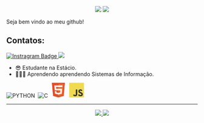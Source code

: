 <p align="center">
  <img src="https://super.abril.com.br/wp-content/uploads/2022/02/tenor.com/view/dev_animado-gif-25018018" width="250">
 <img src="https://super.abril.com.br/wp-content/uploads/2016/09/super_imggato_digitando_0.gif" width="350">

</p>
Seja bem vindo ao meu github!
   
  ## Contatos:
   <div id="badges">
   <a href = "https://instagram.com/fl.lucas_?r=nametag">
     <img src="https://img.shields.io/badge/Instagram-E4405F?style=for-the-badge&logo=instagram&logoColor=white" alt="Instragram Badge"/>
   <a href ="mailto:lucasfurini.20025@gmail.com">
      <img src="https://img.shields.io/badge/Gmail-D14836?style=for-the-badge&logo=gmail&logoColor=white" target="_blank"></a>
   </a>
 </div>

 - 😎 Estudante na Estácio.
 - 👨🏻‍💻 Aprendendo aprendendo Sistemas de Informação.

 <div>
   
   
   <img src="https://cdn.jsdelivr.net/gh/devicons/devicon/icons/python/python-original.svg" title="PYTHON" alt="PYTHON" width="40" height="40"/>&nbsp;
   <img src="https://cdn.jsdelivr.net/gh/devicons/devicon/icons/c/c-original.svg" title="C" alt="C" width="40" height="40"/>&nbsp;
   <img src="https://github.com/devicons/devicon/blob/master/icons/html5/html5-original.svg" title="HTML5" alt="HTML" width="40" height="40"/>&nbsp;
   <img src="https://github.com/devicons/devicon/blob/master/icons/javascript/javascript-original.svg" title="JavaScript" alt="JavaScript" width="40" height="40"/>&nbsp;
 </div>

 ---


 <div align = "center">
<a href="https://github.com/LucasFuriniLemes">
<img height="180em" src="https://github-readme-stats.vercel.app/api/top-langs/?username=LucasFuriniLemes&layout=compact&langs_count=7&theme=dracula"/>
<img height="180em" src="https://github-readme-stats.vercel.app/api?username=LucasFuriniLemes&show_icons=true&theme=dracula&include_all_commits=true&count_private=true"/>
 </div>
